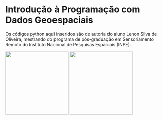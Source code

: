 <h1>Introdução à Programação com Dados Geoespaciais</h1>
<p>Os códigos python aqui inseridos são de autoria do aluno Lenon Silva de Oliveira, mestrando do programa de pós-graduação em Sensoriamento Remoto do Instituto Nacional de Pesquisas Espaciais (INPE).</p>
<img src="https://upload.wikimedia.org/wikipedia/commons/1/1f/Python_logo_01.svg" width="200" 
     height="200"> <img src="https://upload.wikimedia.org/wikipedia/commons/5/5a/Satellite_icon1.png" width="200" 
     height="200">
